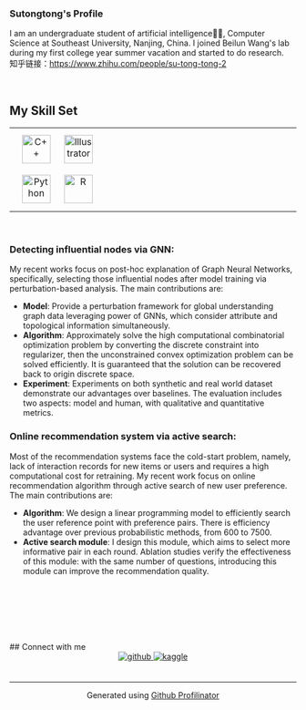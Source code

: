 

### Sutongtong's Profile  
I am an undergraduate student of artificial intelligence🧑‍💻, Computer Science at Southeast University, Nanjing, China. I joined Beilun Wang's lab during my first college year summer vacation and started to do research.  
知乎链接：https://www.zhihu.com/people/su-tong-tong-2

<br/>  


## My Skill Set  
<table><tr><td valign="top" width="33%">

<div align="center">  
<img style="margin: 10px" src="https://profilinator.rishav.dev/skills-assets/cplusplus-original.svg" alt="C++" height="50" />  
<img style="margin: 10px" src="https://profilinator.rishav.dev/skills-assets/adobe_illustrator-icon.svg" alt="Illustrator" height="50" />  
<img style="margin: 10px" src="https://profilinator.rishav.dev/skills-assets/python-original.svg" alt="Python" height="50" />  
<img style="margin: 10px" src="https://profilinator.rishav.dev/skills-assets/r.svg" alt="R" height="50" />  
</div>

</td><td valign="top" width="33%">



</td><td valign="top" width="33%">



</td></tr></table>  

<br/>  






### Detecting influential nodes via GNN:  
My recent works focus on post-hoc explanation of Graph Neural Networks, specifically, selecting those influential nodes after model training via perturbation-based analysis. The main contributions are:
- **Model**: Provide a perturbation framework for global understanding graph data leveraging power of GNNs, which consider attribute and topological information simultaneously. 
- **Algorithm**: Approximately solve the high computational combinatorial optimization problem by converting the discrete constraint into regularizer, then the unconstrained convex optimization problem can be solved efficiently. It is guaranteed that the solution can be recovered back to origin discrete space.
- **Experiment**: Experiments on both synthetic and real world dataset demonstrate our advantages over baselines. The evaluation includes two aspects: model and human, with qualitative and quantitative metrics.
<!-- ![](https://Sutongtong233.github.io/static/app_sale.png)   -->
<!-- ![](https://Sutongtong233.github.io/static/cora.png)  -->

### Online recommendation system via active search:  
Most of the recommendation systems face the cold-start problem, namely, lack of interaction records for new items or users and requires a high computational cost for retraining. My recent work focus on online recommendation algorithm through active search of new user preference. The main contributions are:
- **Algorithm**: We design a linear programming model to efficiently search the user reference point with preference pairs. There is efficiency advantage over previous probabilistic methods, from $600$ to $7500$.
- **Active search module**: I design this module, which aims to select more informative pair in each round. Ablation studies verify the effectiveness of this module: with the same number of questions, introducing this module can improve the recommendation quality. 

<!-- ![](https://Sutongtong233.github.io/static/easilp.png)    -->

<br/>  

  

<br/>  

  

<br/>  

  

<br/>  

  

<br/>  


<br />
## Connect with me  
<div align="center">
<a href="https://github.com/Sutongtong233" target="_blank">
<img src=https://img.shields.io/badge/github-%2324292e.svg?&style=for-the-badge&logo=github&logoColor=white alt=github style="margin-bottom: 5px;" />
</a>
<a href="https://www.kaggle.com/Tongtong Su" target="_blank">
<img src=https://img.shields.io/badge/kaggle-%2344BAE8.svg?&style=for-the-badge&logo=kaggle&logoColor=white alt=kaggle style="margin-bottom: 5px;" />
</a>  
</div>  
  

<br/>  

----
<div align="center">Generated using <a href="https://profilinator.rishav.dev/" target="_blank">Github Profilinator</a></div>
